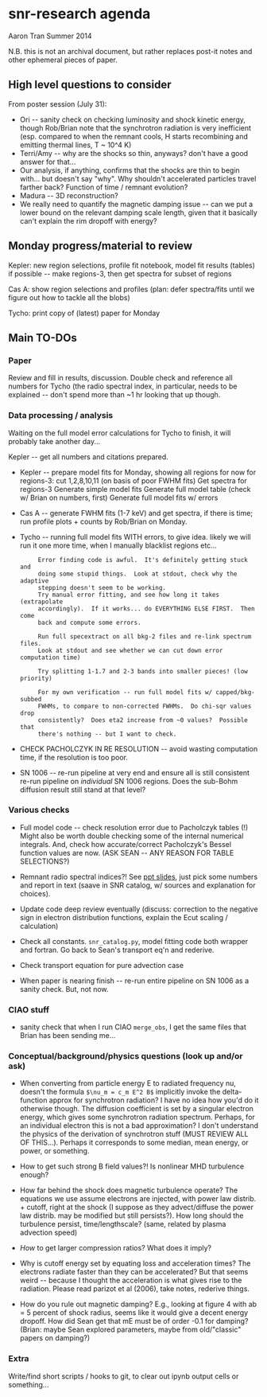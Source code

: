 snr-research agenda
===================
Aaron Tran
Summer 2014

N.B. this is not an archival document, but rather replaces post-it notes and
other ephemeral pieces of paper.

High level questions to consider
--------------------------------

From poster session (July 31):
* Ori -- sanity check on checking luminosity and shock kinetic energy, though
  Rob/Brian note that the synchrotron radiation is very inefficient (esp.
  compared to when the remnant cools, H starts recombining and emitting thermal
  lines, T ~ 10^4 K)
* Terri/Amy -- why are the shocks so thin, anyways?  don't have a good answer
  for that...
* Our analysis, if anything, confirms that the shocks are thin to begin with...
  but doesn't say "why".  Why shouldn't accelerated particles travel farther
  back?  Function of time / remnant evolution?
* Madura -- 3D reconstruction?
* We really need to quantify the magnetic damping issue -- can we put a lower
  bound on the relevant damping scale length, given that it basically can't
  explain the rim dropoff with energy?


Monday progress/material to review
----------------------------------

Kepler: new region selections, profile fit notebook, model fit results (tables)
        if possible -- make regions-3, then get spectra for subset of regions

Cas A: show region selections and profiles (plan: defer spectra/fits until we
       figure out how to tackle all the blobs)

Tycho: print copy of (latest) paper for Monday


Main TO-DOs
-----------

### Paper

Review and fill in results, discussion.
Double check and reference all numbers for Tycho (the radio spectral index, in
particular, needs to be explained -- don't spend more than ~1 hr looking that
up though.

### Data processing / analysis

Waiting on the full model error calculations for Tycho to finish, it will
probably take another day...

Kepler -- get all numbers and citations prepared.

* Kepler -- prepare model fits for Monday, showing all regions for now
            for regions-3: cut 1,2,8,10,11 (on basis of poor FWHM fits)
            Get spectra for regions-3
            Generate simple model fits
            Generate full model table (check w/ Brian on numbers, first)
            Generate full model fits w/ errors

* Cas A -- generate FWHM fits (1-7 keV) and get spectra, if there is time;
           run profile plots + counts by Rob/Brian on Monday.

* Tycho -- running full model fits WITH errors, to give idea.
           likely we will run it one more time, when I manually blacklist
           regions etc...

           Error finding code is awful.  It's definitely getting stuck and
           doing some stupid things.  Look at stdout, check why the adaptive
           stepping doesn't seem to be working.
           Try manual error fitting, and see how long it takes (extrapolate
           accordingly).  If it works... do EVERYTHING ELSE FIRST.  Then come
           back and compute some errors.

           Run full specextract on all bkg-2 files and re-link spectrum files.
           Look at stdout and see whether we can cut down error computation time)

           Try splitting 1-1.7 and 2-3 bands into smaller pieces! (low priority)

           For my own verification -- run full model fits w/ capped/bkg-subbed
           FWHMs, to compare to non-corrected FWHMs.  Do chi-sqr values drop
           consistently?  Does eta2 increase from ~0 values?  Possible that
           there's nothing -- but I want to check.

* CHECK PACHOLCZYK IN RE RESOLUTION -- avoid wasting computation time, if the
  resolution is too poor.

* SN 1006 -- re-run pipeline at very end and ensure all is still consistent
             re-run pipeline on _individual_ SN 1006 regions.
             Does the sub-Bohm diffusion result still stand at that level?

### Various checks

* Full model code -- check resolution error due to Pacholczyk tables (!)
  Might also be worth double checking some of the internal numerical integrals.
  And, check how accurate/correct Pacholczyk's Bessel function values are now.
  (ASK SEAN -- ANY REASON FOR TABLE SELECTIONS?)
* Remnant radio spectral indices?!
  See [ppt slides](http://www.astro.le.ac.uk/~cbp1/cta/Talks/TonyBell.pdf),
  just pick some numbers and report in text (saave in SNR catalog, w/ sources
  and explanation for choices).
* Update code deep review eventually (discuss: correction to the negative sign
  in electron distribution functions, explain the Ecut scaling / calculation)

* Check all constants.  `snr_catalog.py`, model fitting code both
  wrapper and fortran.  Go back to Sean's transport eq'n and rederive.
* Check transport equation for pure advection case

* When paper is nearing finish -- re-run entire pipeline on SN 1006 as a sanity
  check.  But, not now.


### CIAO stuff

* sanity check that when I run CIAO `merge_obs`, I get the same files that
  Brian has been sending me...


### Conceptual/background/physics questions (look up and/or ask)
* When converting from particle energy E to radiated frequency nu, doesn't the
  formula `$\nu_m = c_m E^2 B$` implicitly invoke the delta-function approx for
  synchrotron radiation?  I have no idea how you'd do it otherwise though.
  The diffusion coefficient is set by a singular electron energy, which gives
  some synchrotron radiation spectrum.  Perhaps, for an individual electron
  this is not a bad approximation?  I don't understand the physics of the
  derivation of synchrotron stuff (MUST REVIEW ALL OF THIS...).
  Perhaps it corresponds to some median, mean energy, or power, or something.
* How to get such strong B field values?!  Is nonlinear MHD turbulence enough?
* How far behind the shock does magnetic turbulence operate?  The equations we
  use assume electrons are injected, with power law distrib. + cutoff, right at
  the shock (I suppose as they advect/diffuse the power law distrib. may be
  modified but still persists?).  How long should the turbulence persist,
  time/lengthscale? (same, related by plasma advection speed)
* _How_ to get larger compression ratios?  What does it imply?
* Why is cutoff energy set by equating loss and acceleration times?
  The electrons radiate faster than they can be accelerated?  But that seems
  weird -- because I thought the acceleration is what gives rise to the
  radiation.  Please read parizot et al (2006), take notes, rederive things.

* How do you rule out magnetic damping?  E.g., looking at figure 4 with ab =
  5 percent of shock radius, seems like it would give a decent energy dropoff.
  How did Sean get that mE must be of order -0.1 for damping? (Brian: maybe
  Sean explored parameters, maybe from old/"classic" papers on damping?)


### Extra

Write/find short scripts / hooks to git, to clear out ipynb output cells or
something... 



